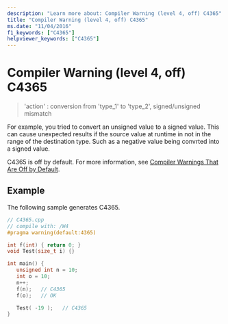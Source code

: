 ```yaml
---
description: "Learn more about: Compiler Warning (level 4, off) C4365"
title: "Compiler Warning (level 4, off) C4365"
ms.date: "11/04/2016"
f1_keywords: ["C4365"]
helpviewer_keywords: ["C4365"]
---
```

# Compiler Warning (level 4, off) C4365

> 'action' : conversion from 'type_1' to 'type_2', signed/unsigned mismatch

For example, you tried to convert an unsigned value to a signed value. This can cause unexpected results if the source value at runtime in not in the range of the destination type. Such as a negative value being convrted into a signed value.

C4365 is off by default.  For more information, see [Compiler Warnings That Are Off by Default](../../preprocessor/compiler-warnings-that-are-off-by-default.md).

## Example

The following sample generates C4365.

```cpp
// C4365.cpp
// compile with: /W4
#pragma warning(default:4365)

int f(int) { return 0; }
void Test(size_t i) {}

int main() {
   unsigned int n = 10;
   int o = 10;
   n++;
   f(n);   // C4365
   f(o);   // OK

   Test( -19 );   // C4365
}
```
